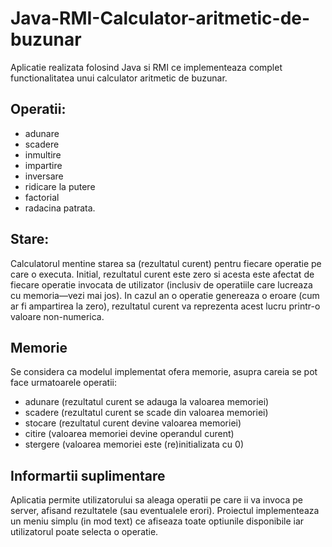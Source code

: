Java-RMI-Calculator-aritmetic-de-buzunar
========================================
  Aplicatie realizata folosind Java si RMI ce implementeaza complet functionalitatea unui calculator aritmetic de buzunar.
  
## Operatii:
* adunare  
* scadere  
* inmultire
* impartire
* inversare
* ridicare la putere
* factorial
* radacina patrata.

## Stare:
  Calculatorul mentine starea sa (rezultatul curent) pentru fiecare operatie pe care o executa. Initial, rezultatul curent este zero si acesta este afectat de fiecare operatie invocata de utilizator (inclusiv de operatiile care lucreaza cu memoria—vezi mai jos). In cazul an o operatie genereaza o eroare (cum ar fi ampartirea la zero), rezultatul curent va reprezenta acest lucru printr-o valoare non-numerica.
  
## Memorie

  Se considera ca modelul implementat ofera memorie, asupra careia se pot face urmatoarele operatii: 
  
- adunare (rezultatul curent se adauga la valoarea memoriei)
- scadere (rezultatul curent se scade din valoarea memoriei)
- stocare (rezultatul curent devine valoarea memoriei)
- citire (valoarea memoriei devine operandul curent)
- stergere (valoarea memoriei este (re)initializata cu 0)

## Informartii suplimentare

  Aplicatia permite utilizatorului sa aleaga operatii pe care ii va invoca pe server, afisand rezultatele (sau eventualele erori). Proiectul implementeaza un meniu simplu (in mod text) ce afiseaza toate optiunile disponibile iar utilizatorul poate selecta o operatie.
